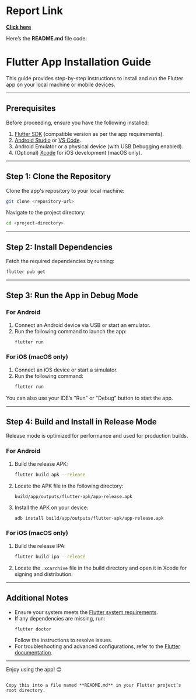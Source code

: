 # Report Link
**[Click here](https://flutter.dev/docs/get-started/install)**

Here’s the **README.md** file code:

# Flutter App Installation Guide

This guide provides step-by-step instructions to install and run the Flutter app on your local machine or mobile devices.

---

## Prerequisites
Before proceeding, ensure you have the following installed:
1. [Flutter SDK](https://flutter.dev/docs/get-started/install) (compatible version as per the app requirements).
2. [Android Studio](https://developer.android.com/studio) or [VS Code](https://code.visualstudio.com/).
3. Android Emulator or a physical device (with USB Debugging enabled).
4. (Optional) [Xcode](https://developer.apple.com/xcode/) for iOS development (macOS only).

---

## Step 1: Clone the Repository
Clone the app's repository to your local machine:
```bash
git clone <repository-url>
```

Navigate to the project directory:
```bash
cd <project-directory>
```

---

## Step 2: Install Dependencies
Fetch the required dependencies by running:
```bash
flutter pub get
```

---

## Step 3: Run the App in Debug Mode

### For Android
1. Connect an Android device via USB or start an emulator.
2. Run the following command to launch the app:
   ```bash
   flutter run
   ```

### For iOS (macOS only)
1. Connect an iOS device or start a simulator.
2. Run the following command:
   ```bash
   flutter run
   ```

You can also use your IDE’s "Run" or "Debug" button to start the app.

---

## Step 4: Build and Install in Release Mode
Release mode is optimized for performance and used for production builds.

### For Android
1. Build the release APK:
   ```bash
   flutter build apk --release
   ```
2. Locate the APK file in the following directory:
   ```
   build/app/outputs/flutter-apk/app-release.apk
   ```
3. Install the APK on your device:
   ```bash
   adb install build/app/outputs/flutter-apk/app-release.apk
   ```

### For iOS (macOS only)
1. Build the release IPA:
   ```bash
   flutter build ipa --release
   ```
2. Locate the `.xcarchive` file in the build directory and open it in Xcode for signing and distribution.

---

## Additional Notes
- Ensure your system meets the [Flutter system requirements](https://flutter.dev/docs/get-started/install).
- If any dependencies are missing, run:
  ```bash
  flutter doctor
  ```
  Follow the instructions to resolve issues.
- For troubleshooting and advanced configurations, refer to the [Flutter documentation](https://flutter.dev/docs).

---

Enjoy using the app! 😊
```

Copy this into a file named **README.md** in your Flutter project’s root directory.
